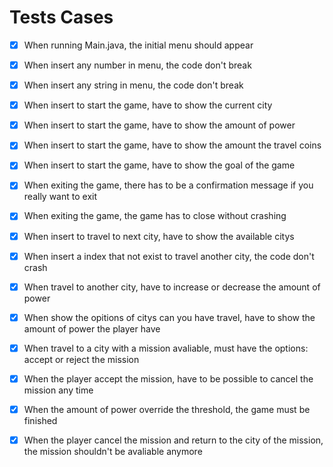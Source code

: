 # Tests Cases

- [x] When running Main.java, the initial menu should appear
- [x] When insert any number in menu, the code don't break
- [x] When insert any string in menu, the code don't break
- [x] When insert to start the game, have to show the current city
- [x] When insert to start the game, have to show the amount of power
- [x] When insert to start the game, have to show the amount the travel coins
- [x] When insert to start the game, have to show the goal of the game
- [x] When exiting the game, there has to be a confirmation message if you really want to exit
- [x] When exiting the game, the game has to close without crashing
- [x] When insert to travel to next city, have to show the available citys

- [x] When insert a index that not exist to travel another city, the code don't crash
- [x] When travel to another city, have to increase or decrease the amount of power
- [x] When show the opitions of citys can you have travel, have to show the amount of power the player have

- [x] When travel to a city with a mission avaliable, must have the options: accept or reject the mission
- [x] When the player accept the mission, have to be possible to cancel the mission any time
- [x] When the amount of power override the threshold, the game must be finished
- [x] When the player cancel the mission and return to the city of the mission, the mission shouldn't be avaliable anymore